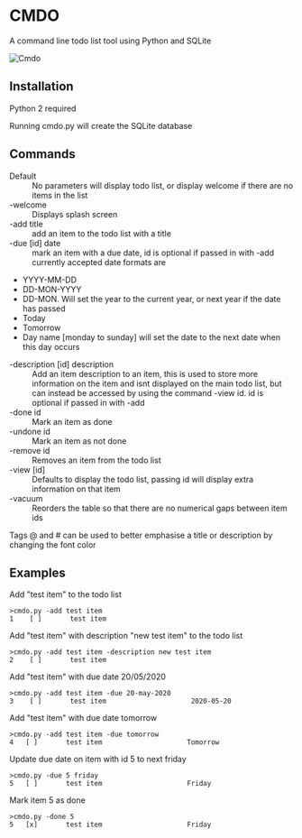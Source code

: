 # CMDO
A command line todo list tool using Python and SQLite

![Cmdo](https://user-images.githubusercontent.com/8157119/28658090-9a77f6e0-72a1-11e7-8b5a-1a7c28f9d039.PNG)

## Installation
Python 2 required

Running cmdo.py will create the SQLite database

## Commands
<dl>
  <dt>Default</dt>
  <dd>No parameters will display todo list, or display welcome if there are no items in the list</dd>

  <dt>-welcome</dt>
  <dd>Displays splash screen</dd>
  
  <dt>-add title</dt>
  <dd>add an item to the todo list with a title</dd>

  <dt>-due [id] date</dt>
  <dd>mark an item with a due date, id is optional if passed in with -add</dd>
  <dd>currently accepted date formats are</dd>
</dl>

* YYYY-MM-DD
* DD-MON-YYYY
* DD-MON. Will set the year to the current year, or next year if the date has passed
* Today
* Tomorrow
* Day name [monday to sunday] will set the date to the next date when this day occurs

<dl>  
  <dt>-description [id] description</dt>
  <dd>Add an item description to an item, this is used to store more information on the item and isnt displayed on the main todo list,
  but can instead be accessed by using the command -view id. id is optional if passed in with -add</dd>

  <dt>-done id</dt>
  <dd>Mark an item as done</dd>

  <dt>-undone id</dt>
  <dd>Mark an item as not done</dd>

  <dt>-remove id</dt>
  <dd>Removes an item from the todo list</dd>

  <dt>-view [id]</dt>
  <dd> Defaults to display the todo list, passing id will display extra information on that item</dd>

  <dt>-vacuum</dt>
  <dd> Reorders the table so that there are no numerical gaps between item ids</dd>
<dl>

Tags @ and # can be used to better emphasise a title or description by changing the font color

## Examples
Add "test item" to the todo list

```
>cmdo.py -add test item
1    [ ]       test item
```

Add "test item" with description "new test item" to the todo list

```
>cmdo.py -add test item -description new test item
2    [ ]       test item
```

Add "test item" with due date 20/05/2020

```
>cmdo.py -add test item -due 20-may-2020
3    [ ]       test item                     2020-05-20
```

Add "test item" with due date tomorrow

```
>cmdo.py -add test item -due tomorrow
4   [ ]       test item                     Tomorrow
```

Update due date on item with id 5 to next friday

```
>cmdo.py -due 5 friday
5   [ ]       test item                     Friday
```

Mark item 5 as done

```
>cmdo.py -done 5
5   [x]       test item                     Friday
```
